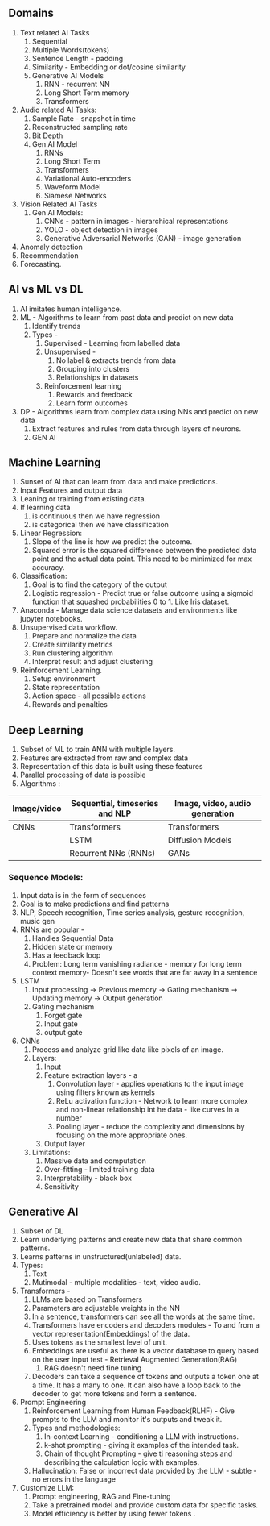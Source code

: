 ## Domains
1. Text related AI Tasks 
	1. Sequential
	2. Multiple Words(tokens)
	3. Sentence Length - padding
	4. Similarity - Embedding or dot/cosine similarity
	5. Generative AI Models
		1. RNN - recurrent NN
		2. Long Short Term memory
		3. Transformers
2. Audio related AI Tasks:
	1. Sample Rate - snapshot in time
	2. Reconstructed  sampling rate
	3. Bit Depth
	4. Gen AI Model
		1. RNNs
		2. Long Short Term
		3. Transformers
		4. Variational Auto-encoders
		5. Waveform Model
		6. Siamese Networks
3. Vision Related AI Tasks
	1. Gen AI Models:
		1. CNNs - pattern in images - hierarchical representations
		2. YOLO - object detection in images
		3. Generative Adversarial Networks (GAN) - image generation
4. Anomaly detection
5. Recommendation
6. Forecasting.

## AI vs ML vs DL
1. AI imitates human intelligence. 
2. ML - Algorithms to learn from past data and predict on new data
	1. Identify trends 
	2. Types -
		1. Supervised - Learning from labelled data
		2. Unsupervised -  
			1. No label & extracts trends from data
			2. Grouping into clusters
			3. Relationships in datasets
		3. Reinforcement learning 
			1. Rewards and feedback
			2. Learn form outcomes
3. DP - Algorithms learn from complex data using NNs and predict on new data
	1. Extract features and rules from data through layers of neurons. 
	2. GEN AI 

## Machine Learning
1. Sunset of AI that can learn from data and make predictions. 
2. Input Features and output data
3. Leaning or training from existing data. 
4. If learning data 
	1. is continuous then we have regression 
	2. is categorical then we have classification
5. Linear Regression: 
	1. Slope of the line is how we predict the outcome. 
	2. Squared error is the squared difference between the predicted data point and the actual data point. This need to be minimized for max accuracy.
6. Classification: 
	1. Goal is to find the category of the output
	2. Logistic regression - Predict true or false outcome using a sigmoid function that squashed probabilities 0 to 1. Like Iris dataset. 
7. Anaconda - Manage data science datasets and environments like jupyter notebooks. 
8. Unsupervised data workflow. 
	1. Prepare and normalize the data
	2. Create similarity metrics
	3. Run clustering algorithm 
	4. Interpret result and adjust clustering
9. Reinforcement Learning. 
	1. Setup environment
	2. State representation
	3. Action space - all possible actions
	4. Rewards and penalties


## Deep Learning
1. Subset of ML to train ANN with multiple layers. 
2. Features are extracted from raw and complex data
3. Representation of this data is built using these features
4. Parallel processing of data is possible 
5. Algorithms :

| Image/video | Sequential, timeseries and NLP | Image, video, audio generation |
| ----------- | ------------------------------ | ------------------------------ |
| CNNs        | Transformers                   | Transformers                   |
|             | LSTM                           | Diffusion Models               |
|             | Recurrent NNs (RNNs)           | GANs                           |
### Sequence Models: 
1. Input data is in the form of sequences 
2. Goal is to make predictions and find patterns
3. NLP, Speech recognition, Time series analysis, gesture recognition, music gen
4. RNNs are popular - 
	1. Handles Sequential Data
	2. Hidden state or memory
	3. Has a feedback loop
	4. Problem: Long term vanishing radiance - memory for long term context memory- Doesn't see words that are far away in a sentence
5. LSTM
	1. Input processing -> Previous memory -> Gating mechanism -> Updating memory -> Output generation
	2. Gating mechanism 
		1. Forget gate
		2. Input gate
		3. output gate
6. CNNs
	1. Process and analyze grid like data like pixels of an image. 
	2. Layers: 
		1. Input
		2. Feature extraction layers - a 
			1. Convolution layer - applies operations to the input image using filters known as kernels
			2. ReLu activation function - Network to learn more complex and non-linear relationship int he data - like curves in a number
			3. Pooling layer - reduce the complexity and dimensions by focusing on the more appropriate ones. 
		3. Output layer
	3. Limitations: 
		1. Massive data and computation
		2. Over-fitting - limited training data
		3. Interpretability - black box
		4. Sensitivity 
## Generative AI
1. Subset of DL
2. Learn underlying patterns and create new data that share common patterns. 
3. Learns patterns in unstructured(unlabeled) data. 
4. Types: 
	1. Text
	2. Mutimodal - multiple modalities - text, video audio. 
5. Transformers - 
	1. LLMs are based on Transformers
	2. Parameters are adjustable weights in the NN
	3. In a sentence, transformers can see all the words at the same time.
	4. Transformers have encoders and decoders modules - To and from a vector representation(Embeddings) of the data. 
	5. Uses tokens as the smallest level of unit. 
	6. Embeddings are useful as there is a vector database to query based on the user input test - Retrieval Augmented Generation(RAG)
		1. RAG doesn't need fine tuning
	7. Decoders can take a sequence of tokens and outputs a token one at a time. It has a many to one. It can also have a loop back to the decoder to get more tokens and form a sentence. 
6. Prompt Engineering
	1. Reinforcement Learning from Human Feedback(RLHF) - Give prompts to the LLM and monitor it's outputs and tweak it. 
	2. Types and methodologies: 
		1. In-context Learning - conditioning a LLM with instructions. 
		2. k-shot prompting - giving it examples of the intended task.
		3. Chain of thought Prompting -  give ti reasoning steps and describing the calculation logic with examples.
	3. Hallucination: False or incorrect data provided by the LLM - subtle - no errors in the language 
7. Customize LLM: 
	1. Prompt engineering, RAG and Fine-tuning
	2. Take a pretrained model and provide custom data for specific tasks. 
	3. Model efficiency is better by using fewer tokens .
